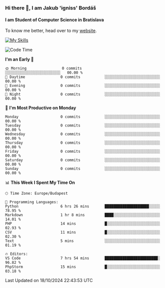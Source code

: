 ### Hi there 👋, I am Jakub 'igniss' Bordáš

#### I am Student of Computer Science in Bratislava
To know me better, head over to my [website](https://bordas.sk).

[![My Skills](https://skillicons.dev/icons?i=js,html,css,figma,svelte,java,kotlin,python,postgresql,typescript,nest,nodejs)](https://bordas.sk)


<!--START_SECTION:waka-->
![Code Time](http://img.shields.io/badge/Code%20Time-1%2C547%20hrs%2019%20mins-blue)

**I'm an Early 🐤** 

```text
🌞 Morning                0 commits           ░░░░░░░░░░░░░░░░░░░░░░░░░   00.00 % 
🌆 Daytime                0 commits           ░░░░░░░░░░░░░░░░░░░░░░░░░   00.00 % 
🌃 Evening                0 commits           ░░░░░░░░░░░░░░░░░░░░░░░░░   00.00 % 
🌙 Night                  0 commits           ░░░░░░░░░░░░░░░░░░░░░░░░░   00.00 % 
```
📅 **I'm Most Productive on Monday** 

```text
Monday                   0 commits           ░░░░░░░░░░░░░░░░░░░░░░░░░   00.00 % 
Tuesday                  0 commits           ░░░░░░░░░░░░░░░░░░░░░░░░░   00.00 % 
Wednesday                0 commits           ░░░░░░░░░░░░░░░░░░░░░░░░░   00.00 % 
Thursday                 0 commits           ░░░░░░░░░░░░░░░░░░░░░░░░░   00.00 % 
Friday                   0 commits           ░░░░░░░░░░░░░░░░░░░░░░░░░   00.00 % 
Saturday                 0 commits           ░░░░░░░░░░░░░░░░░░░░░░░░░   00.00 % 
Sunday                   0 commits           ░░░░░░░░░░░░░░░░░░░░░░░░░   00.00 % 
```


📊 **This Week I Spent My Time On** 

```text
🕑︎ Time Zone: Europe/Budapest

💬 Programming Languages: 
Python                   6 hrs 26 mins       ████████████████████░░░░░   78.95 % 
Markdown                 1 hr 8 mins         ████░░░░░░░░░░░░░░░░░░░░░   14.01 % 
PHP                      14 mins             █░░░░░░░░░░░░░░░░░░░░░░░░   02.93 % 
CSV                      11 mins             █░░░░░░░░░░░░░░░░░░░░░░░░   02.30 % 
Text                     5 mins              ░░░░░░░░░░░░░░░░░░░░░░░░░   01.19 % 

🔥 Editors: 
VS Code                  7 hrs 54 mins       ████████████████████████░   96.82 % 
PhpStorm                 15 mins             █░░░░░░░░░░░░░░░░░░░░░░░░   03.18 % 
```


 Last Updated on 18/10/2024 22:43:53 UTC
<!--END_SECTION:waka-->
